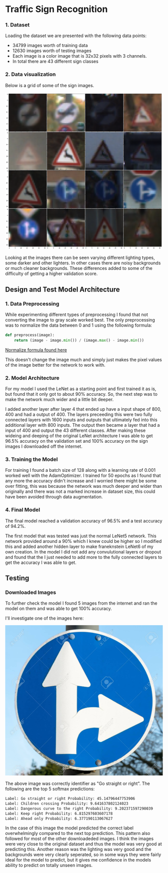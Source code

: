 # Traffic Sign Recognition

### 1. Dataset

Loading the dataset we are presented with the following data points:

- 34799 images worth of training data
- 12630 images worth of testing images
- Each image is a color image that is 32x32 pixels with 3 channels.
- In total there are 43 different sign classes

### 2. Data visualization

Below is a grid of some of the sign images.

![grid of images](./examples/grid_of_signs.png)

Looking at the images there can be seen varying different lighting types, some darker and other lighters. In other cases there are noisy backgrounds or much cleaner backgrounds. These differences added to some of the difficulty of getting a higher validation score.


## Design and Test Model Architecture

### 1. Data Preprocessing

While experimenting different types of preprocessing I found that not converting the image to gray scale worked best. The only preprocessing was to normalize the data between 0 and 1 using the following formula:

```python
def preprocess(image):
    return (image - image.min()) / (image.max() - image.min())
```
[Normalize formula found here](https://stats.stackexchange.com/questions/70801/how-to-normalize-data-to-0-1-range)

This doesn't change the image much and simply just makes the pixel values of the image better for the network to work with.

### 2. Model Architecture

For my model I used the LeNet as a starting point and first trained it as is, but found that it only got to about 90% accuracy. So, the next step was to make the network much wider and a little bit deeper. 

I added another layer after layer 4 that ended up have a input shape of 800, 400 and had a output of 400. The layers preceeding this were two fully connected layers with 1600 inputs and outputs that ultimately fed into this additional layer with 800 inputs. The output then became a layer that had a input of 400 and output the 43 different classes. After making these wideing and deeping of the original LeNet architecture I was able to get 96.5% accuracy on the validation set and 100% accuracy on the sign images I downloaded off the internet.

### 3. Training the Model

For training I found a batch size of 128 along with a learning rate of 0.001 worked well with the AdamOptimizer. I trained for 50 epochs as I found that any more the accuracy didn't increase and I worried there might be some over fitting, this was because the network was much deeper and wider than originally and there was not a marked increase in dataset size, this could have been avoided through data augmentation.

### 4. Final Model

The final model reached a validation accuracy of 96.5% and a test accuracy of 94.2%.

The first model that was tested was just the normal LeNet5 network. This network provided around a 90% which I knew could be higher so I modified this and added another hidden layer to make franeknstein LeNet6 of my own creation. In the model I did not add any convulutional layers or dropout and found that the I just needed to add more to the fully connected layers to get the accuracy I was able to get.

## Testing

### Downloaded Images

To further check the model I found 5 images from the internet and ran the model on them and was able to get 100% accuracy.

I'll investigate one of the images here:

![straight or right](./examples/sign_5.jpg)

The above image was correctly identifier as "Go straight or right". The following are the top 5 softmax predictions:

```
Label: Go straight or right Probability: 45.14796447753906
Label: Children crossing Probability: 9.641637802124023
Label: Dangerous curve to the right Probability: 9.202371597290039
Label: Keep right Probability: 6.815297603607178
Label: Ahead only Probability: 6.377190113067627
```

In the case of this image the model predicted the correct label overwhelmingly compared to the next top prediction. This pattern also followed for most of the other downloadeded images. I think the images were very close to the original dataset and thus the model was very good at predicting this. Another reason was the lighting was very good and the backgrounds were very clearly seperated, so in some ways they were fairly ideal for the model to predict, but it gives me confidence in the models ability to predict on totally unseen images.